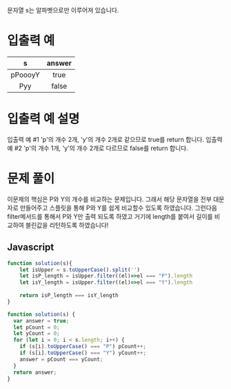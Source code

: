 문자열 s는 알파벳으로만 이루어져 있습니다.
# 입출력 예
|    s    | answer |
| :-----: | :----: |
| pPoooyY |  true  |
|   Pyy   | false  |
# 입출력 예 설명
입출력 예 #1
'p'의 개수 2개, 'y'의 개수 2개로 같으므로 true를 return 합니다.
입출력 예 #2
'p'의 개수 1개, 'y'의 개수 2개로 다르므로 false를 return 합니다.
<br />

# 문제 풀이
이문제의 핵심은 P와 Y의 개수를 비교하는 문제입니다. 그래서 해당 문자열을 전부 대문자로 만들어주고 스플릿을 통해 P와 Y를 쉽게 비교할수 있도록 하였습니다. 그런다음 filter메서드를 통해서 P와 Y만 출력 되도록 하였고 거기에 length를 붙여서 길이를 비교하여 블린값을 리턴하도록 하였습니다!


## Javascript

```js
function solution(s){
    let isUpper = s.toUpperCase().split('')
    let isP_length = isUpper.filter((el)=>el === "P").length
    let isY_length = isUpper.filter((el)=>el === "Y").length
    
    return isP_length === isY_length
}

```

```js
function solution(s) {
  var answer = true;
  let pCount = 0;
  let yCount = 0;
  for (let i = 0; i < s.length; i++) {
    if (s[i].toUpperCase() === "P") pCount++;
    if (s[i].toUpperCase() === "Y") yCount++;
    answer = pCount === yCount;
  }
  return answer;
}
```